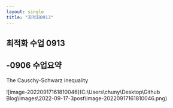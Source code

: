 ```yaml
---
layout: single
title: "최적화0913"
---
```

## 최적화 수업 0913

## -0906 수업요약



The Causchy-Schwarz inequality

![image-20220917161810046](C:\Users\chuny\Desktop\Github Blog\images\2022-09-17-3post\image-20220917161810046.png)

